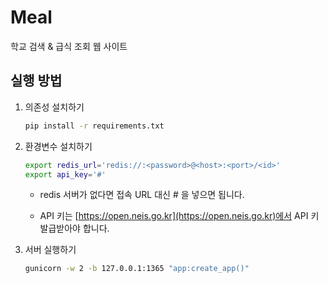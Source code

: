 # Meal

학교 검색 & 급식 조회 웹 사이트

## 실행 방법

1. 의존성 설치하기

   ```bash
   pip install -r requirements.txt
   ```

2. 환경변수 설치하기

   ```bash
   export redis_url='redis://:<password>@<host>:<port>/<id>'
   export api_key='#'
   ```

   - redis 서버가 없다면 접속 URL 대신 # 을 넣으면 됩니다. 

   - API 키는 [https://open.neis.go.kr](https://open.neis.go.kr)에서 API 키 발급받아야 합니다.

3. 서버 실행하기

   ```bash
   gunicorn -w 2 -b 127.0.0.1:1365 "app:create_app()"
   ```
